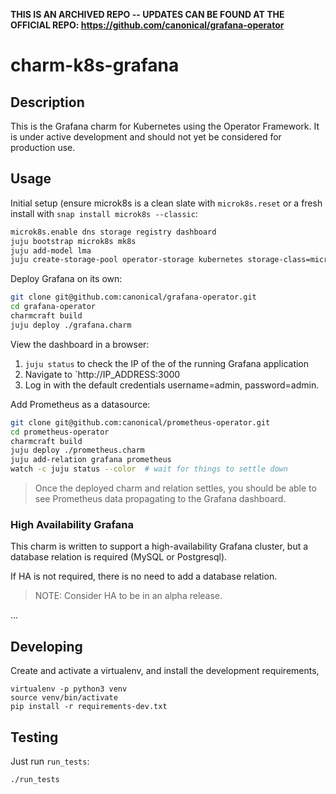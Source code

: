 **THIS IS AN ARCHIVED REPO -- UPDATES CAN BE FOUND AT THE OFFICIAL REPO: https://github.com/canonical/grafana-operator**

# charm-k8s-grafana

## Description

This is the Grafana charm for Kubernetes using the Operator Framework. It is under active development and should not yet be considered for production use.

## Usage

Initial setup (ensure microk8s is a clean slate with `microk8s.reset` or a fresh install with `snap install microk8s --classic`:
```bash
microk8s.enable dns storage registry dashboard
juju bootstrap microk8s mk8s
juju add-model lma
juju create-storage-pool operator-storage kubernetes storage-class=microk8s-hostpath
```

Deploy Grafana on its own:
```bash
git clone git@github.com:canonical/grafana-operator.git
cd grafana-operator
charmcraft build
juju deploy ./grafana.charm
```

View the dashboard in a browser:
1. `juju status` to check the IP of the of the running Grafana application
2. Navigate to `http://IP_ADDRESS:3000
3. Log in with the default credentials username=admin, password=admin.

Add Prometheus as a datasource:
```bash
git clone git@github.com:canonical/prometheus-operator.git
cd prometheus-operator
charmcraft build
juju deploy ./prometheus.charm
juju add-relation grafana prometheus
watch -c juju status --color  # wait for things to settle down
```
> Once the deployed charm and relation settles, you should be able to see Prometheus data propagating to the Grafana dashboard.

### High Availability Grafana

This charm is written to support a high-availability Grafana cluster, but a database relation is required (MySQL or Postgresql).

If HA is not required, there is no need to add a database relation.

> NOTE: Consider HA to be in an alpha release.

...

## Developing

Create and activate a virtualenv,
and install the development requirements,

    virtualenv -p python3 venv
    source venv/bin/activate
    pip install -r requirements-dev.txt

## Testing

Just run `run_tests`:

    ./run_tests
